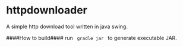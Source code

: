 httpdownloader
==============

A simple http download tool written in java swing.

####How to build####
run
<code>
gradle jar
</code>
to generate executable JAR.
